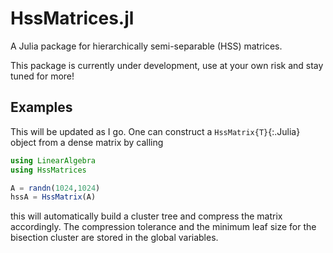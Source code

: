 # HssMatrices.jl

A Julia package for hierarchically semi-separable (HSS) matrices.

This package is currently under development, use at your own risk and stay tuned for more!

## Examples

This will be updated as I go. One can construct a `HssMatrix{T}`{:.Julia} object from a dense matrix by calling
```Julia
using LinearAlgebra
using HssMatrices

A = randn(1024,1024)
hssA = HssMatrix(A)
```
this will automatically build a cluster tree and compress the matrix accordingly. The compression tolerance and the minimum leaf size for the bisection cluster are stored in the global variables.
